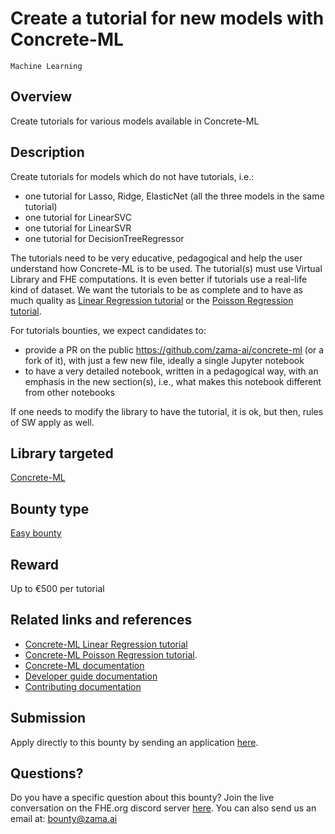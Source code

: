 # Create a tutorial for new models with Concrete-ML
`Machine Learning`

## Overview
Create tutorials for various models available in Concrete-ML

## Description
Create tutorials for models which do not have tutorials, i.e.:
- one tutorial for Lasso, Ridge, ElasticNet (all the three models in the same tutorial)
- one tutorial for LinearSVC
- one tutorial for LinearSVR
- one tutorial for DecisionTreeRegressor

The tutorials need to be very educative, pedagogical and help the user understand how Concrete-ML is to be used. The tutorial(s) must use Virtual Library and FHE computations. It is even better if tutorials use a real-life kind of dataset. We want the tutorials to be as complete and to have as much quality as [Linear Regression tutorial](https://github.com/zama-ai/concrete-ml/blob/release/0.5.x/docs/advanced_examples/LinearRegression.ipynb) or the [Poisson Regression tutorial](https://github.com/zama-ai/concrete-ml/blob/release/0.5.x/docs/advanced_examples/PoissonRegression.ipynb).

For tutorials bounties, we expect candidates to:

- provide a PR on the public https://github.com/zama-ai/concrete-ml (or a fork of it), with just a few new file, ideally a single Jupyter notebook
- to have a very detailed notebook, written in a pedagogical way, with an emphasis in the new section(s), i.e., what makes this notebook different from other notebooks

If one needs to modify the library to have the tutorial, it is ok, but then, rules of SW apply as well.

## Library targeted
[Concrete-ML](https://github.com/zama-ai/concrete-ml)

## Bounty type
[Easy bounty](https://github.com/zama-ai/zama-bounty-program#easy-bounties)

## Reward
Up to €500 per tutorial

## Related links and references
- [Concrete-ML Linear Regression tutorial](https://github.com/zama-ai/concrete-ml/blob/release/0.5.x/docs/advanced_examples/LinearRegression.ipynb)
- [Concrete-ML Poisson Regression tutorial](https://github.com/zama-ai/concrete-ml/blob/release/0.5.x/docs/advanced_examples/PoissonRegression.ipynb).
- [Concrete-ML documentation](https://docs.zama.ai/concrete-ml)
- [Developer guide documentation](https://docs.zama.ai/concrete-ml)
- [Contributing documentation](https://docs.zama.ai/concrete-ml/developer-guide/contributing)

## Submission
Apply directly to this bounty by sending an application [here](https://zama.ai/bounty-program-application).

## Questions?
Do you have a specific question about this bounty? Join the live conversation on the FHE.org discord server [here](https://discord.fhe.org). You can also send us an email at: bounty@zama.ai
